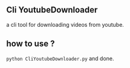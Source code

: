 ## Cli YoutubeDownloader

a cli tool for downloading videos from youtube.

## how to use ? 
`python CliYoutubeDownloader.py` 
and done. 

